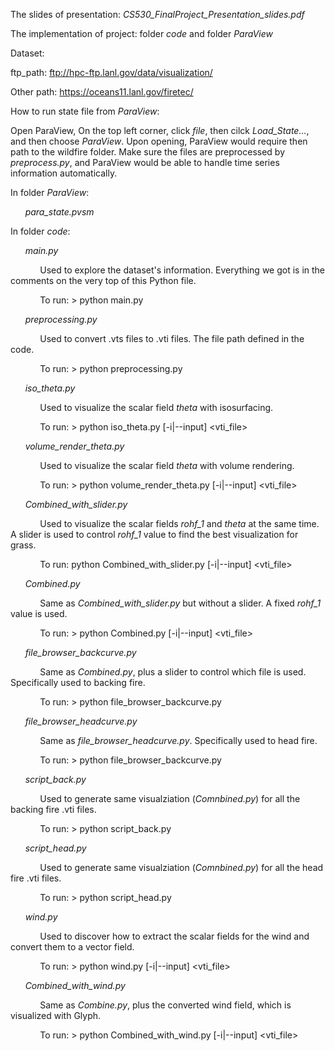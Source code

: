 The slides of presentation: *CS530_FinalProject_Presentation_slides.pdf*

The implementation of project: folder *code* and folder *ParaView*

Dataset: 

ftp_path: ftp://hpc-ftp.lanl.gov/data/visualization/

Other path: https://oceans11.lanl.gov/firetec/

How to run state file from *ParaView*: 

Open ParaView, On the top left corner, click *file*, then cilck *Load_State...*, and then choose *ParaView*. Upon opening, ParaView would require then path to the wildfire folder. Make sure the files are preprocessed by *preprocess.py*, and ParaView would be able to handle time series information automatically. 

In folder *ParaView*:

&nbsp;&nbsp;&nbsp;&nbsp;&nbsp;&nbsp;*para_state.pvsm*

In folder *code*:

&nbsp;&nbsp;&nbsp;&nbsp;&nbsp;&nbsp;*main.py*

&nbsp;&nbsp;&nbsp;&nbsp;&nbsp;&nbsp;&nbsp;&nbsp;&nbsp;&nbsp;&nbsp;
Used to explore the dataset's information. Everything we got is in the comments on the very top of this Python file.

&nbsp;&nbsp;&nbsp;&nbsp;&nbsp;&nbsp;&nbsp;&nbsp;&nbsp;&nbsp;&nbsp;
To run: > python main.py

&nbsp;&nbsp;&nbsp;&nbsp;&nbsp;&nbsp;*preprocessing.py*

&nbsp;&nbsp;&nbsp;&nbsp;&nbsp;&nbsp;&nbsp;&nbsp;&nbsp;&nbsp;&nbsp;
Used to convert .vts files to .vti files. The file path defined in the code.

&nbsp;&nbsp;&nbsp;&nbsp;&nbsp;&nbsp;&nbsp;&nbsp;&nbsp;&nbsp;&nbsp;
To run: > python preprocessing.py

&nbsp;&nbsp;&nbsp;&nbsp;&nbsp;&nbsp;*iso_theta.py*

&nbsp;&nbsp;&nbsp;&nbsp;&nbsp;&nbsp;&nbsp;&nbsp;&nbsp;&nbsp;&nbsp;
Used to visualize the scalar field *theta* with isosurfacing.

&nbsp;&nbsp;&nbsp;&nbsp;&nbsp;&nbsp;&nbsp;&nbsp;&nbsp;&nbsp;&nbsp;
To run: > python iso_theta.py [-i|--input] \<vti_file\>

&nbsp;&nbsp;&nbsp;&nbsp;&nbsp;&nbsp;*volume_render_theta.py*

&nbsp;&nbsp;&nbsp;&nbsp;&nbsp;&nbsp;&nbsp;&nbsp;&nbsp;&nbsp;&nbsp;
Used to visualize the scalar field *theta* with volume rendering.

&nbsp;&nbsp;&nbsp;&nbsp;&nbsp;&nbsp;&nbsp;&nbsp;&nbsp;&nbsp;&nbsp;
To run: > python volume_render_theta.py [-i|--input] \<vti_file\>

&nbsp;&nbsp;&nbsp;&nbsp;&nbsp;&nbsp;*Combined_with_slider.py*

&nbsp;&nbsp;&nbsp;&nbsp;&nbsp;&nbsp;&nbsp;&nbsp;&nbsp;&nbsp;&nbsp;
Used to visualize the scalar fields *rohf_1* and *theta* at the same time. A slider is used to control *rohf_1* value to find the best visualization for grass.

&nbsp;&nbsp;&nbsp;&nbsp;&nbsp;&nbsp;&nbsp;&nbsp;&nbsp;&nbsp;&nbsp;
To run: python Combined_with_slider.py [-i|--input] \<vti_file\>

&nbsp;&nbsp;&nbsp;&nbsp;&nbsp;&nbsp;*Combined.py*

&nbsp;&nbsp;&nbsp;&nbsp;&nbsp;&nbsp;&nbsp;&nbsp;&nbsp;&nbsp;&nbsp;
Same as *Combined_with_slider.py* but without a slider. A fixed *rohf_1* value is used.

&nbsp;&nbsp;&nbsp;&nbsp;&nbsp;&nbsp;&nbsp;&nbsp;&nbsp;&nbsp;&nbsp;
To run: > python Combined.py [-i|--input] \<vti_file\>

&nbsp;&nbsp;&nbsp;&nbsp;&nbsp;&nbsp;*file_browser_backcurve.py*

&nbsp;&nbsp;&nbsp;&nbsp;&nbsp;&nbsp;&nbsp;&nbsp;&nbsp;&nbsp;&nbsp;
Same as *Combined.py*, plus a slider to control which file is used. Specifically used to backing fire.

&nbsp;&nbsp;&nbsp;&nbsp;&nbsp;&nbsp;&nbsp;&nbsp;&nbsp;&nbsp;&nbsp;
To run: > python file_browser_backcurve.py

&nbsp;&nbsp;&nbsp;&nbsp;&nbsp;&nbsp;*file_browser_headcurve.py*

&nbsp;&nbsp;&nbsp;&nbsp;&nbsp;&nbsp;&nbsp;&nbsp;&nbsp;&nbsp;&nbsp;
Same as *file_browser_headcurve.py*. Specifically used to head fire.

&nbsp;&nbsp;&nbsp;&nbsp;&nbsp;&nbsp;&nbsp;&nbsp;&nbsp;&nbsp;&nbsp;
To run: > python file_browser_backcurve.py

&nbsp;&nbsp;&nbsp;&nbsp;&nbsp;&nbsp;*script_back.py*

&nbsp;&nbsp;&nbsp;&nbsp;&nbsp;&nbsp;&nbsp;&nbsp;&nbsp;&nbsp;&nbsp;
Used to generate same visualziation (*Comnbined.py*) for all the backing fire .vti files. 

&nbsp;&nbsp;&nbsp;&nbsp;&nbsp;&nbsp;&nbsp;&nbsp;&nbsp;&nbsp;&nbsp;
To run: > python script_back.py

&nbsp;&nbsp;&nbsp;&nbsp;&nbsp;&nbsp;*script_head.py*

&nbsp;&nbsp;&nbsp;&nbsp;&nbsp;&nbsp;&nbsp;&nbsp;&nbsp;&nbsp;&nbsp;
Used to generate same visualziation (*Comnbined.py*) for all the head fire .vti files. 

&nbsp;&nbsp;&nbsp;&nbsp;&nbsp;&nbsp;&nbsp;&nbsp;&nbsp;&nbsp;&nbsp;
To run: > python script_head.py

&nbsp;&nbsp;&nbsp;&nbsp;&nbsp;&nbsp;*wind.py*

&nbsp;&nbsp;&nbsp;&nbsp;&nbsp;&nbsp;&nbsp;&nbsp;&nbsp;&nbsp;&nbsp;
Used to discover how to extract the scalar fields for the wind and convert them to a vector field.

&nbsp;&nbsp;&nbsp;&nbsp;&nbsp;&nbsp;&nbsp;&nbsp;&nbsp;&nbsp;&nbsp;
To run: > python wind.py [-i|--input] \<vti_file\>

&nbsp;&nbsp;&nbsp;&nbsp;&nbsp;&nbsp;*Combined_with_wind.py*

&nbsp;&nbsp;&nbsp;&nbsp;&nbsp;&nbsp;&nbsp;&nbsp;&nbsp;&nbsp;&nbsp;
Same as *Combine.py*, plus the converted wind field, which is visualized with Glyph.

&nbsp;&nbsp;&nbsp;&nbsp;&nbsp;&nbsp;&nbsp;&nbsp;&nbsp;&nbsp;&nbsp;
To run: > python Combined_with_wind.py [-i|--input] \<vti_file\>
